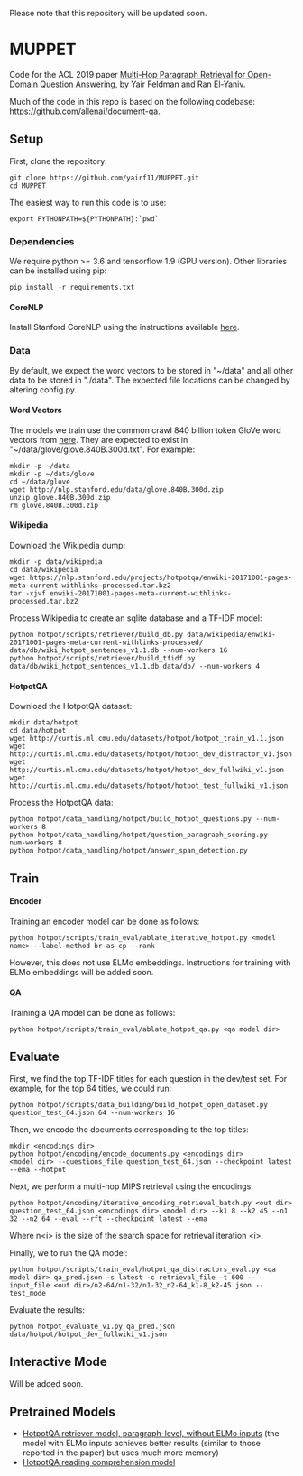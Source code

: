 Please note that this repository will be updated soon.

# MUPPET
Code for the ACL 2019 paper 
[Multi-Hop Paragraph Retrieval for Open-Domain Question Answering](https://arxiv.org/abs/1906.06606), 
by Yair Feldman and Ran El-Yaniv.

Much of the code in this repo is based on the following codebase: https://github.com/allenai/document-qa.

## Setup
First, clone the repository:
```
git clone https://github.com/yairf11/MUPPET.git
cd MUPPET
```

The easiest way to run this code is to use:
```
export PYTHONPATH=${PYTHONPATH}:`pwd`
```

### Dependencies
We require python >= 3.6 and tensorflow 1.9 (GPU version).
Other libraries can be installed using pip:
```
pip install -r requirements.txt
```

#### CoreNLP
Install Stanford CoreNLP using the instructions available [here](https://github.com/facebookresearch/DrQA#installing-drqa).

### Data
By default, we expect the word vectors to be stored in "~/data" and all other data to be stored in "./data". 
The expected file locations can be changed by altering config.py.
#### Word Vectors
The models we train use the common crawl 840 billion token GloVe word vectors from [here](https://nlp.stanford.edu/projects/glove/).
They are expected to exist in "~/data/glove/glove.840B.300d.txt". 
For example:
```
mkdir -p ~/data
mkdir -p ~/data/glove
cd ~/data/glove
wget http://nlp.stanford.edu/data/glove.840B.300d.zip
unzip glove.840B.300d.zip
rm glove.840B.300d.zip
```

#### Wikipedia
Download the Wikipedia dump:
```
mkdir -p data/wikipedia
cd data/wikipedia
wget https://nlp.stanford.edu/projects/hotpotqa/enwiki-20171001-pages-meta-current-withlinks-processed.tar.bz2
tar -xjvf enwiki-20171001-pages-meta-current-withlinks-processed.tar.bz2
```

Process Wikipedia to create an sqlite database and a TF-IDF model:
```
python hotpot/scripts/retriever/build_db.py data/wikipedia/enwiki-20171001-pages-meta-current-withlinks-processed/ data/db/wiki_hotpot_sentences_v1.1.db --num-workers 16
python hotpot/scripts/retriever/build_tfidf.py data/db/wiki_hotpot_sentences_v1.1.db data/db/ --num-workers 4
```

#### HotpotQA
Download the HotpotQA dataset:
```
mkdir data/hotpot
cd data/hotpot
wget http://curtis.ml.cmu.edu/datasets/hotpot/hotpot_train_v1.1.json
wget http://curtis.ml.cmu.edu/datasets/hotpot/hotpot_dev_distractor_v1.json
wget http://curtis.ml.cmu.edu/datasets/hotpot/hotpot_dev_fullwiki_v1.json
wget http://curtis.ml.cmu.edu/datasets/hotpot/hotpot_test_fullwiki_v1.json
```

Process the HotpotQA data:
```
python hotpot/data_handling/hotpot/build_hotpot_questions.py --num-workers 8
python hotpot/data_handling/hotpot/question_paragraph_scoring.py --num-workers 8
python hotpot/data_handling/hotpot/answer_span_detection.py
```

## Train
#### Encoder
Training an encoder model can be done as follows:
```
python hotpot/scripts/train_eval/ablate_iterative_hotpot.py <model name> --label-method br-as-cp --rank
```
However, this does not use ELMo embeddings. 
Instructions for training with ELMo embeddings will be added soon.

#### QA
Training a QA model can be done as follows:
``` 
python hotpot/scripts/train_eval/ablate_hotpot_qa.py <qa model dir>
```

## Evaluate
First, we find the top TF-IDF titles for each question in the dev/test set.
For example, for the top 64 titles, we could run:
``` 
python hotpot/scripts/data_building/build_hotpot_open_dataset.py question_test_64.json 64 --num-workers 16 
```

Then, we encode the documents corresponding to the top titles:
``` 
mkdir <encodings dir>
python hotpot/encoding/encode_documents.py <encodings dir>
<model dir> --questions_file question_test_64.json --checkpoint latest --ema --hotpot
```

Next, we perform a multi-hop MIPS retrieval using the encodings:
``` 
python hotpot/encoding/iterative_encoding_retrieval_batch.py <out dir> question_test_64.json <encodings dir> <model dir> --k1 8 --k2 45 --n1 32 --n2 64 --eval --rft --checkpoint latest --ema
```
Where n\<i> is the size of the search space for retrieval iteration \<i>.

Finally, we to run the QA model:
``` 
python hotpot/scripts/train_eval/hotpot_qa_distractors_eval.py <qa model dir> qa_pred.json -s latest -c retrieval_file -t 600 --input_file <out dir>/n2-64/n1-32/n1-32_n2-64_k1-8_k2-45.json --test_mode
```

Evaluate the results:
``` 
python hotpot_evaluate_v1.py qa_pred.json data/hotpot/hotpot_dev_fullwiki_v1.json
```

## Interactive Mode
Will be added soon.

## Pretrained Models
* [HotpotQA retriever model, paragraph-level, without ELMo inputs](https://drive.google.com/open?id=1yge6TAETmKPlJcfc90gXXyHvfIYj8k7w) (the model with ELMo inputs achieves better results (similar to those reported in the paper) but uses much more memory)
* [HotpotQA reading comprehension model](https://drive.google.com/open?id=1al2TbaG1-yrDFRODyAUXZJ4SE76pZ5k6)
